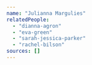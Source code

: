 ```yaml
---
name: "Julianna Margulies"
relatedPeople:
  - "dianna-agron"
  - "eva-green"
  - "sarah-jessica-parker"
  - "rachel-bilson"
sources: []
---
```


